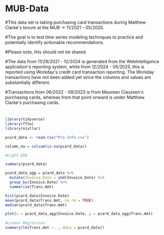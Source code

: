 # MUB-Data

#This data set is taking purchasing card transactions during Matthew Clarke's tenure at the MUB -> 11/2021 - 05/2025.

#The goal is to test time series modeling techniques to practice and potentially identify actionable recommendations.

#Please note, this should not be shared.

#The data from 11/29/2021 - 12/2024 is generated from the WebIntelligence applciation's reporting system, while from 12/2024 - 05/2025, this is reported using Workday's credit card transaction reporting. The Workday transactions have not been added yet since the columns and values are substantially different.

#Transactions from 06/2022 - 08/2023 is from Maureen Claussen's purchasing cards, whereas from that point onward is under Matthew Clarke's purchasing cards.

#

```r
library(tidyverse)
library(fftw)
library(nixtlar)

pcard_data <- read.csv("Pra Info.csv")

column_na = colsum(is.na(pcard_data))

#Light EDA

summary(pcard_data)

pcard_data_agg = pcard_data %>%
  mutate(Invoice.Date = ymd(Invoice.Date) %>%
  group_by(Invoice.Date) %>%
  summarize(Trans.Amt)

hist(pcard_data$Invoice.Date)
mean(pcard_data$Trans.Amt, na.rm = TRUE)
median(pcard_data$Trans.Amt)

plot(x = pcard_data_agg$Invoice.Date, y = pcard_data_agg$Trans.Amt)
  
#Linear Regression
summary(lm(Trans.Amt ~. , data = pcard_data))

 
```
